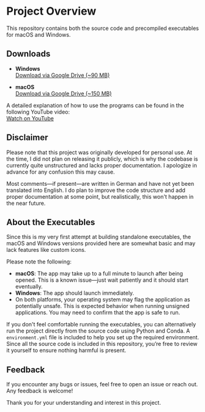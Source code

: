 # Project Overview

This repository contains both the source code and precompiled executables for macOS and Windows.

## Downloads

- **Windows**  
  [Download via Google Drive (~90 MB)](https://drive.google.com/file/d/1d_3T6bs0Xa7yQJuRNLLMXVvsepyLbVTF/view?usp=drive_link)

- **macOS**  
  [Download via Google Drive (~150 MB)](https://drive.google.com/file/d/19cQYu5khd-j_O_bju6LvLTTpyX4xhYHY/view?usp=drive_link)

A detailed explanation of how to use the programs can be found in the following YouTube video:  
[Watch on YouTube](<insert-your-video-link-here>)

## Disclaimer

Please note that this project was originally developed for personal use. At the time, I did not plan on releasing it publicly, which is why the codebase is currently quite unstructured and lacks proper documentation. I apologize in advance for any confusion this may cause.

Most comments—if present—are written in German and have not yet been translated into English. I do plan to improve the code structure and add proper documentation at some point, but realistically, this won't happen in the near future.

## About the Executables

Since this is my very first attempt at building standalone executables, the macOS and Windows versions provided here are somewhat basic and may lack features like custom icons.

Please note the following:
- **macOS**: The app may take up to a full minute to launch after being opened. This is a known issue—just wait patiently and it should start eventually.
- **Windows**: The app should launch immediately.
- On both platforms, your operating system may flag the application as potentially unsafe. This is expected behavior when running unsigned applications. You may need to confirm that the app is safe to run.

If you don't feel comfortable running the executables, you can alternatively run the project directly from the source code using Python and Conda. A `environment.yml` file is included to help you set up the required environment. Since all the source code is included in this repository, you’re free to review it yourself to ensure nothing harmful is present.

## Feedback

If you encounter any bugs or issues, feel free to open an issue or reach out. Any feedback is welcome!

Thank you for your understanding and interest in this project.
